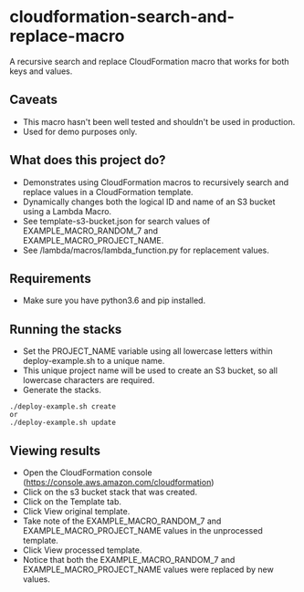 # cloudformation-search-and-replace-macro
A recursive search and replace CloudFormation macro that works for both keys and values.

## Caveats
- This macro hasn't been well tested and shouldn't be used in production.
- Used for demo purposes only.

## What does this project do?
- Demonstrates using CloudFormation macros to recursively search and replace values in a CloudFormation template.
- Dynamically changes both the logical ID and name of an S3 bucket using a Lambda Macro.
- See template-s3-bucket.json for search values of EXAMPLE_MACRO_RANDOM_7 and EXAMPLE_MACRO_PROJECT_NAME.
- See /lambda/macros/lambda_function.py for replacement values.

## Requirements
- Make sure you have python3.6 and pip installed.

## Running the stacks
- Set the PROJECT_NAME variable using all lowercase letters within deploy-example.sh to a unique name.
- This unique project name will be used to create an S3 bucket, so all lowercase characters are required.
- Generate the stacks.
```
./deploy-example.sh create
or
./deploy-example.sh update
```

## Viewing results
- Open the CloudFormation console (https://console.aws.amazon.com/cloudformation)
- Click on the s3 bucket stack that was created.
- Click on the Template tab.
- Click View original template.
- Take note of the EXAMPLE_MACRO_RANDOM_7 and EXAMPLE_MACRO_PROJECT_NAME values in the unprocessed template.
- Click View processed template.
- Notice that both the EXAMPLE_MACRO_RANDOM_7 and EXAMPLE_MACRO_PROJECT_NAME values were replaced by new values.
